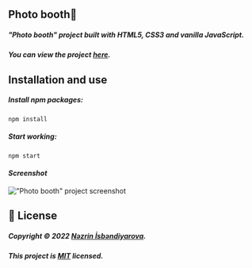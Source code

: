 ## Photo booth📸

##### _"Photo booth" project built with HTML5, CSS3 and vanilla JavaScript._

##### _You can view the project [here](https://isbendiyarovanezrin.github.io/WebcamFun "Click me!😎")._

## Installation and use

##### _Install npm packages:_

```
npm install
```

##### _Start working:_

```
npm start
```

#### _Screenshot_

!["Photo booth" project screenshot](https://i.postimg.cc/Y9DZNStc/photo-booth.png "Sən də sına!😎")

## 📝 License

##### _Copyright © 2022 [Nəzrin İsbəndiyarova](https://github.com/isbendiyarovanezrin "Click me!🙂")._

##### _This project is [MIT](https://github.com/isbendiyarovanezrin/WebcamFun/blob/master/LICENSE "Click me!🧐") licensed._
